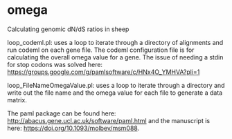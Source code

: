 # omega
Calculating genomic dN/dS ratios in sheep

loop_codeml.pl: uses a loop to iterate through a directory of alignments and run codeml on each gene file. The codeml configuration file is for calculating the overall omega value for a gene.
The issue of needing a stdin for stop codons was solved here: https://groups.google.com/g/pamlsoftware/c/HNx4O_YMHVA?pli=1

loop_FileNameOmegaValue.pl: uses a loop to iterate through a directory and write out the file name and the omega value for each file to generate a data matrix.


The paml package can be found here: http://abacus.gene.ucl.ac.uk/software/paml.html and the manuscript is here: https://doi.org/10.1093/molbev/msm088.
